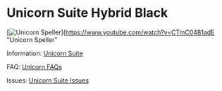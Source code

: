 # Unicorn Suite Hybrid Black

[![Unicorn Speller](https://img.youtube.com/vi/CTmC0481adE/0.jpg)](https://www.youtube.com/watch?v=CTmC0481adE "Unicorn Speller"

Information:
[Unicorn Suite](https://github.com/unicorn-bi/Unicorn-Suite-1.18/wiki)

FAQ:
[Unicorn FAQs](https://www.unicorn-bi.com)

Issues:
[Unicorn Suite Issues](https://github.com/unicorn-bi/Unicorn-Suite-1.18/issues)
